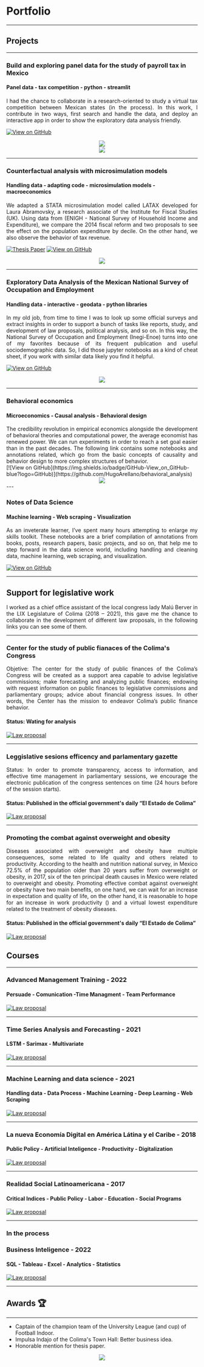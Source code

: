 # Portfolio
---
## Projects

---

### Build and exploring panel data for the study of payroll tax in Mexico
#### Panel data - tax competition - python - streamlit

<div align = "justify">I had the chance to collaborate in a research-oriented to study a virtual tax competition between Mexican states (in the process). In this work, I contribute in two ways, first search and handle the data, and deploy an interactive app in order to show the exploratory data analysis friendly.</div>

[![View on GitHub](https://img.shields.io/badge/GitHub-View_on_GitHub-blue?logo=GitHub)](https://github.com/HugoArellano/mexican_payroll_tax)
<center><img src="images/prev_app.png"/></center>
<center><img src="images/streamlit_app.gif"/></center>


---
### Counterfactual analysis with microsimulation models
#### Handling data - adapting code - microsimulation models - macroeconomics

<div align = "justify">We adapted a STATA microsimulation model called LATAX developed for Laura Abramovsky, a research associate of the Institute for Fiscal Studies (UK). Using data from (ENIGH - National Survey of Household Income and Expenditure), we compare the 2014 fiscal reform and two proposals to see the effect on the population expenditure by decile. On the other hand, we also observe the behavior of tax revenue.</div>
 
[![Thesis Paper](https://img.shields.io/badge/PDF-Thesis_Paper-red?logo=adobe-acrobat-reader&logoColor=white)](pdf/microsimulacion_contrafactual_2014.pdf)
[![View on GitHub](https://img.shields.io/badge/GitHub-View_on_GitHub-blue?logo=GitHub)](https://github.com/HugoArellano/thesis_microsimulation_latax)
<center><img src="images/microsimulation_thesis.png"/></center>

---

### Exploratory Data Analysis of the Mexican National Survey of Occupation and Employment
#### Handling data - interactive - geodata - python libraries

<div align = "justify">In my old job, from time to time I was to look up some official surveys and extract insights in order to support a bunch of tasks like reports, study, and development of law proposals, political analysis, and so on. In this way, the National Survey of Occupation and Employment (Inegi-Enoe) turns into one of my favorites because of its frequent publication and useful sociodemographic data. So, I did those jupyter notebooks as a kind of cheat sheet, if you work with similar data likely you find it helpful.</div>

[![View on GitHub](https://img.shields.io/badge/GitHub-View_on_GitHub-blue?logo=GitHub)](https://github.com/HugoArellano/testing_enoe)
<center><img src="images/enoe_view.gif"/></center>

---

### Behavioral economics 
#### Microeconomics - Causal analysis - Behavioral design 
<div align = "justify">The credibility revolution in empirical economics alongside the development of behavioral theories and computational power, the average economist has renewed power. We can run experiments in order to reach a set goal easier than in the past decades. The following link contains some notebooks and annotations related, which go from the basic concepts of causality and behavior design to more complex structures of behavior.</div>    
[![View on GitHub](https://img.shields.io/badge/GitHub-View_on_GitHub-blue?logo=GitHub)](https://github.com/HugoArellano/behavioral_analysis)

<center><img src="images/behavioral.gif"/></center>
---

### Notes of Data Science 
#### Machine learning - Web scraping - Visualization

<div align = "justify"> As an inveterate learner, I’ve spent many hours attempting to enlarge my skills toolkit. These notebooks are a brief compilation of annotations from books, posts, research papers, basic projects, and so on, that help me to step forward in the data science world, including handling and cleaning data, machine learning, web scraping, and visualization.</div>

[![View on GitHub](https://img.shields.io/badge/GitHub-View_on_GitHub-blue?logo=GitHub)](https://github.com/HugoArellano/data_science)

---

## Support for legislative work

<div align = "justify">I worked as a chief office assistant of the local congress lady Malú Berver in the LIX Legislature of Colima (2018 – 2021), this gave me the chance to collaborate in the development of different law proposals, in the following links you can see some of them.</div>

---

### Center for the study of public fianaces of the Colima's Congress
<div align = "justify"> Objetive: The center for the study of public finances of the Colima’s Congress will be created as a support area capable to advise legislative commissions; make forecasting and analyzing public finances; endowing with request information on public finances to legislative commissions and parliamentary groups; advice about financial congress issues. In other words, the Center has the mission to endeavor Colima’s public finance behavior.</div>

#### Status: Wating for analysis

[![Law proposal](https://img.shields.io/badge/PDF-Law_Proposal-red?logo=adobe-acrobat-reader&logoColor=white)](https://www.congresocol.gob.mx/web/Sistema/uploads/Iniciativas/INIC%20REF%20DIP%20MALU.pdf)

---

### Leggislative sesions efficency and parlamentary gazette

<div align = "justify">Status: In order to promote transparency, access to information, and effective time management in parliamentary sessions, we encourage the electronic publication of the congress sentences on time (24 hours before of the session starts).</div>

#### Status: Published in the official government's daily “El Estado de Colima”

[![Law proposal](https://img.shields.io/badge/PDF-Law_Proposal-red?logo=adobe-acrobat-reader&logoColor=white)](https://www.congresocol.gob.mx/web/Sistema/uploads/Iniciativas/refLeyOrg%C3%A1nicaPoderLegislativoDipMalu001.pdf)

---

### Promoting the combat against overweight and obesity

<div align = "justify">Diseases associated with overweight and obesity have multiple consequences, some related to life quality and others related to productivity. According to the health and nutrition national survey, in Mexico 72.5% of the population older than 20 years suffer from overweight or obesity, in 2017, six of the ten principal death causes in Mexico were related to overweight and obesity. Promoting effective combat against overweight or obesity have two main benefits, on one hand, we can wait for an increase in expectation and quality of life, on the other hand, it is reasonable to hope for an increase in work productivity () and a virtual lowest expenditure related to the treatment of obesity diseases.</div>

#### Status: Published in the official government's daily “El Estado de Colima”

[![Law proposal](https://img.shields.io/badge/PDF-Law_Proposal-red?logo=adobe-acrobat-reader&logoColor=white)](https://www.congresocol.gob.mx/web/Sistema/uploads/Iniciativas/INIC%20DIP%20MALU,%20REF%20LEY%20DE%20SALUD001.pdf)


## Courses
---

### Advanced Management Training - 2022
#### Persuade - Comunication -Time Managment - Team Performance 
[![Law proposal](https://img.shields.io/badge/PDF-Course_Certification-blue?logo=adobe-acrobat-reader&logoColor=white)](https://drive.google.com/file/d/1Q7GiWX-XuVlaQZ7LcnA5gWVj5BWJdHE9/view)

---

### Time Series Analysis and Forecasting - 2021
#### LSTM - Sarimax - Multivariate
[![Law proposal](https://img.shields.io/badge/PDF-Course_Certification-blue?logo=adobe-acrobat-reader&logoColor=white)](https://www.udemy.com/certificate/UC-9530953e-ecc7-4fe9-84ba-eb357ea128ae/)

---

### Machine Learning and data science - 2021
#### Handling data - Data Process - Machine Learning - Deep Learning - Web Scraping
[![Law proposal](https://img.shields.io/badge/PDF-Course_Certification-blue?logo=adobe-acrobat-reader&logoColor=white)](https://www.udemy.com/certificate/UC-b21ee7d0-8992-497b-a6ad-6d4812ea0a09/)

---

### La nueva Economía Digital en América Látina y el Caribe - 2018
#### Public Policy - Artificial Inteligence - Productivity - Digitalization
[![Law proposal](https://img.shields.io/badge/PDF-Course_Certification-blue?logo=adobe-acrobat-reader&logoColor=white)](https://courses.edx.org/certificates/f28ab7f5c2144ffe8c536a5f8c7415a9)

---

### Realidad Social Latinoamericana - 2017
#### Critical Indices - Public Policy - Labor - Education - Social Programs
[![Law proposal](https://img.shields.io/badge/PDF-Course_Certification-blue?logo=adobe-acrobat-reader&logoColor=white)](https://studio.edx.org/asset-v1:IDBx+IDB15x+2T2017+type@asset+block@Constancia_n%C3%BAmero_de_horas_curso_IDB15x.pdf)

--- 

### In the process 

### Business Inteligence - 2022
#### SQL - Tableau - Excel - Analytics - Statistics
[![Law proposal](https://img.shields.io/badge/PDF-Course_Certification-blue?logo=adobe-acrobat-reader&logoColor=white)]()

--- 

## Awards 🏆
---
* Captain of the champion team of the University League (and cup) of Football Indoor.
* Impulsa Indajo of the Colima's Town Hall: Better business idea.
* Honorable mention for thesis paper. 

<center><img src="images/awards.jpeg"/></center>





